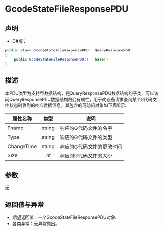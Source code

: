 # GcodeStateFileResponsePDU

## 声明

- C#版：

```c#
public class GcodeStateFileResponsePDU : QueryResponsePDU
{
    public GcodeStateFileResponsePDU() : base()
}
```

## 描述

​         本PDU类型为支持型数据结构，是QueryResponsePDU数据结构的子类，可以访问QueryResponsePDU数据结构的公有属性，用于向设备请求查询某个G代码文件状态时收到的响应数据信息，其包含的可访问对象如下表所示:

| 属性名称   |  类型  | 说明                      |
| ---------- | :----: | ------------------------- |
| Fname      | string | 响应的G代码文件的名字     |
| Type       | string | 响应的G代码文件的类型     |
| ChangeTime | string | 响应的G代码文件的更改时间 |
| Size       |  int   | 响应的G代码文件的大小     |

## 参数

无

## 返回值与异常

- 期望返回值：一个GcodeStateFileResponsePDU对象。
- 各类异常：无异常抛出。